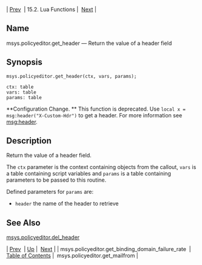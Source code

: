 | [Prev](lua.ref.msys.policyeditor.get_binding_domain_failure_rate)  | 15.2. Lua Functions |  [Next](lua.ref.msys.policyeditor.get_mailfrom.php) |

<a name="lua.ref.msys.policyeditor.get_header"></a>
## Name

msys.policyeditor.get_header — Return the value of a header field

<a name="idp24868288"></a>
## Synopsis

`msys.policyeditor.get_header(ctx, vars, params);`

```
ctx: table
vars: table
params: table
```

**Configuration Change. ** This function is deprecated. Use `local x = msg:header("X-Custom-Hdr")` to get a header. For more information see [msg:header](lua.ref.header "msg:header").

<a name="idp24873600"></a>
## Description

Return the value of a header field.

The `ctx` parameter is the context containing objects from the callout, `vars` is a table containing script variables and `params` is a table containing parameters to be passed to this routine.

Defined parameters for `params` are:

*   `header` the name of the header to retrieve

<a name="idp24879616"></a>
## See Also

[msys.policyeditor.del_header](lua.ref.msys.policyeditor.del_header "msys.policyeditor.del_header")

| [Prev](lua.ref.msys.policyeditor.get_binding_domain_failure_rate)  | [Up](lua.function.details.php) |  [Next](lua.ref.msys.policyeditor.get_mailfrom.php) |
| msys.policyeditor.get_binding_domain_failure_rate  | [Table of Contents](index) |  msys.policyeditor.get_mailfrom |
